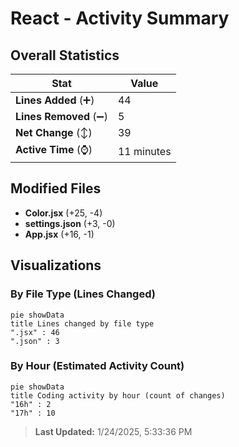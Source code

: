 # React - Activity Summary 

## Overall Statistics

| Stat                   | Value                                                             |
| ---------------------- | ----------------------------------------------------------------- |
| **Lines Added** (➕)   | 44                                          |
| **Lines Removed** (➖) | 5                                        |
| **Net Change** (↕)    | 39                |
| **Active Time** (⌚)   | 11 minutes |


## Modified Files
- **Color.jsx** (+25, -4)
- **settings.json** (+3, -0)
- **App.jsx** (+16, -1)

## Visualizations

### By File Type (Lines Changed)

```mermaid
pie showData
title Lines changed by file type
".jsx" : 46
".json" : 3
```

### By Hour (Estimated Activity Count)

```mermaid
pie showData
title Coding activity by hour (count of changes)
"16h" : 2
"17h" : 10
```


> **Last Updated:** 1/24/2025, 5:33:36 PM